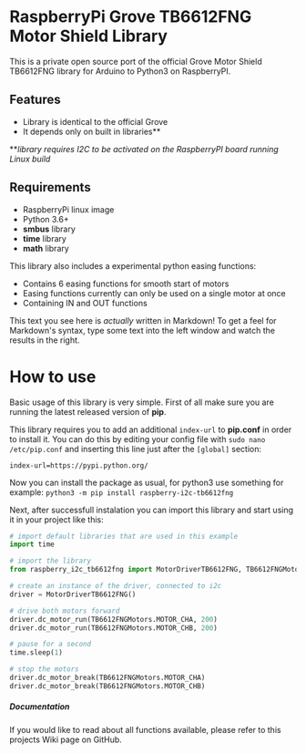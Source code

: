 # RaspberryPi Grove TB6612FNG Motor Shield Library

This is a private open source port of the official Grove Motor Shield TB6612FNG library for Arduino to Python3 on RaspberryPI.

## Features
  - Library is identical to the official Grove
  - It depends only on built in libraries**

***library requires I2C to be activated on the RaspberryPI board running Linux build*

## Requirements
  - RaspberryPi linux image
  - Python 3.6+
  - **smbus** library
  - **time** library
  - **math** library

This library also includes a experimental python easing functions:
  - Contains 6 easing functions for smooth start of motors
  - Easing functions currently can only be used on a single motor at once
  - Containing IN and OUT functions


This text you see here is *actually* written in Markdown! To get a feel for Markdown's syntax, type some text into the left window and watch the results in the right.

# How to use
Basic usage of this library is very simple. First of all make sure you are running the latest released version of **pip**.

This library requires you to add an additional `index-url` to **pip.conf** in order to install it. You can do this by editing your config file with `sudo nano /etc/pip.conf` and inserting this line just after the `[global]` section:

```config
index-url=https://pypi.python.org/
```

Now you can install the package as usual, for python3 use something for example:
`python3 -m pip install raspberry-i2c-tb6612fng`

Next, after successfull instalation you can import this library and start using it in your project like this:

```python
# import default libraries that are used in this example
import time

# import the library
from raspberry_i2c_tb6612fng import MotorDriverTB6612FNG, TB6612FNGMotors

# create an instance of the driver, connected to i2c
driver = MotorDriverTB6612FNG()

# drive both motors forward
driver.dc_motor_run(TB6612FNGMotors.MOTOR_CHA, 200)
driver.dc_motor_run(TB6612FNGMotors.MOTOR_CHB, 200)

# pause for a second
time.sleep(1)

# stop the motors
driver.dc_motor_break(TB6612FNGMotors.MOTOR_CHA)
driver.dc_motor_break(TB6612FNGMotors.MOTOR_CHB)

```

##### Documentation

If you would like to read about all functions available, please refer to this projects Wiki page on GitHub.